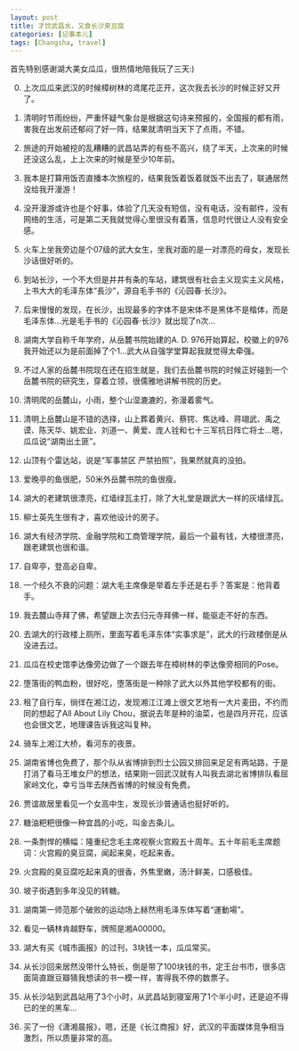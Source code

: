 ```yaml
---
layout: post
title: 才饮武昌水，又食长沙臭豆腐
categories: [记事本儿]
tags: [Changsha, travel]
---
```


首先特别感谢湖大美女瓜瓜，很热情地陪我玩了三天:)

0. 上次瓜瓜来武汉的时候樟树林的鸢尾花正开，这次我去长沙的时候正好又开了。

1. 清明时节雨纷纷，严重怀疑气象台是根据这句诗来预报的，全国报的都有雨，害我在出发前还郁闷了好一阵，结果就清明当天下了点雨，不错。

2. 旅途的开始被挖的乱糟糟的武昌站弄的有些不高兴，绕了半天，上次来的时候还没这么乱，上上次来的时候是至少10年前。

3. 我本是打算用饭否直播本次旅程的，结果我饭着饭着就饭不出去了，联通居然没给我开漫游！

4. 没开漫游或许也是个好事，体验了几天没有短信，没有电话，没有邮件，没有网络的生活，可是第二天我就觉得心里很没有着落，信息时代很让人没有安全感。

5. 火车上坐我旁边是个07级的武大女生，坐我对面的是一对漂亮的母女，发现长沙话很好听的。

6. 到站长沙，一个不大但是井井有条的车站，建筑很有社会主义现实主义风格，上书大大的毛泽东体“長沙”，源自毛手书的《沁园春·长沙》。


7. 后来慢慢的发现，在长沙，出现最多的字体不是宋体不是黑体不是楷体，而是毛泽东体…光是毛手书的《沁园春·长沙》就出现了n次…

8. 湖南大学自称千年学府，从岳麓书院始建的A. D. 976开始算起，校徽上的976我开始还以为是前面掉了个1…武大从自强学堂算起我就觉得太牵强。

9. 不过人家的岳麓书院现在还在招生就是，我们去岳麓书院的时候正好碰到一个岳麓书院的研究生，穿着立领，很儒雅地讲解书院的历史。

10. 清明爬的岳麓山，小雨，整个山湿漉漉的，弥漫着雾气。

11. 清明上岳麓山是不错的选择，山上葬着黄兴、蔡锷、焦达峰、蒋翊武、禹之谟、陈天华、姚宏业、刘道一、黄爱、庞人铨和七十三军抗日阵亡将士…嗯，瓜瓜说“湖南出土匪”。

12. 山顶有个雷达站，说是“军事禁区 严禁拍照”，我果然就真的没拍。

13. 爱晚亭的鱼很肥，50米外岳麓书院的鱼很瘦。

14. 湖大的老建筑很漂亮，红墙绿瓦主打，除了大礼堂是跟武大一样的灰墙绿瓦。

15. 柳士英先生很有才，喜欢他设计的房子。

16. 湖大有经济学院、金融学院和工商管理学院，最后一个最有钱，大楼很漂亮，跟老建筑也很和谐。

17. 自卑亭，登高必自卑。

18. 一个经久不衰的问题：湖大毛主席像是举着左手还是右手？答案是：他背着手。

19. 我去麓山寺拜了佛，希望跟上次去归元寺拜佛一样，能驱走不好的东西。

20. 去湖大的行政楼上厕所，里面写着毛泽东体“实事求是”，武大的行政楼倒是从没进去过。

21. 瓜瓜在校史馆李达像旁边做了一个跟去年在樟树林的李达像旁相同的Pose。

22. 堕落街的鸭血粉，很好吃，堕落街是一种除了武大以外其他学校都有的街。

23. 租了自行车，徜徉在湘江边，发现湘江江滩上很文艺地有一大片麦田，不约而同的想起了All About Lily Chou，据说去年是种的油菜，也是四月开花，应该也会很文艺，地理课告诉我这叫复种。

24. 骑车上湘江大桥，看河东的夜景。

25. 湖南省博也免费了，那个队从省博排到烈士公园又排回来足足有两站路，于是打消了看马王堆女尸的想法，结果刚一回武汉就有人叫我去湖北省博排队看屈家岭文化，幸亏当年去陕西省博的时候没有免费。

26. 贾谊故居里看见一个女高中生，发现长沙普通话也挺好听的。

27. 糖油粑粑很像一种宜昌的小吃，叫金古条儿。

28. 一条剽悍的横幅：隆重纪念毛主席视察火宫殿五十周年。五十年前毛主席题词：火宫殿的臭豆腐，闻起来臭，吃起来香。

29. 火宫殿的臭豆腐吃起来真的很香，外焦里嫩，汤汁鲜美，口感极佳。

30. 坡子街遇到多年没见的转糖。

31. 湖南第一师范那个破败的运动场上赫然用毛泽东体写着“運動場”。

32. 看见一辆林肯越野车，牌照是湘A00000。

33. 湖大有买《城市画报》的过刊，3块钱一本，瓜瓜常买。

34. 从长沙回来居然没带什么特长，倒是带了100块钱的书，定王台书市，很多店面简直跟豆瓣猜我想读的书一模一样，害得我不停的数票子。

35. 从长沙站到武昌站用了3个小时，从武昌站到寝室用了1个半小时，还是迫不得已的坐的黑车…

36. 买了一份《潇湘晨报》，嗯，还是《长江商报》好，武汉的平面媒体竞争相当激烈，所以质量非常的高。
